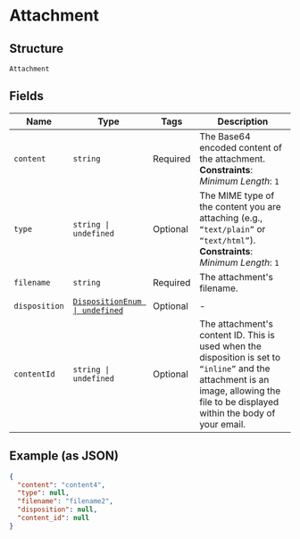 
# Attachment

## Structure

`Attachment`

## Fields

| Name | Type | Tags | Description |
|  --- | --- | --- | --- |
| `content` | `string` | Required | The Base64 encoded content of the attachment.<br>**Constraints**: *Minimum Length*: `1` |
| `type` | `string \| undefined` | Optional | The MIME type of the content you are attaching (e.g., `“text/plain”` or `“text/html”`).<br>**Constraints**: *Minimum Length*: `1` |
| `filename` | `string` | Required | The attachment's filename. |
| `disposition` | [`DispositionEnum \| undefined`](../../doc/models/disposition-enum.md) | Optional | - |
| `contentId` | `string \| undefined` | Optional | The attachment's content ID. This is used when the disposition is set to `“inline”` and the attachment is an image, allowing the file to be displayed within the body of your email. |

## Example (as JSON)

```json
{
  "content": "content4",
  "type": null,
  "filename": "filename2",
  "disposition": null,
  "content_id": null
}
```

